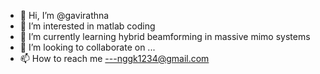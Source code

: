 - 👋 Hi, I’m @gavirathna
- 👀 I’m interested in matlab coding
- 🌱 I’m currently learning hybrid beamforming in massive mimo systems
- 💞️ I’m looking to collaborate on ...
- 📫 How to reach me ---nggk1234@gmail.com

<!---
gavirathna/gavirathna is a ✨ special ✨ repository because its `README.md` (this file) appears on your GitHub profile.
You can click the Preview link to take a look at your changes.
--->
